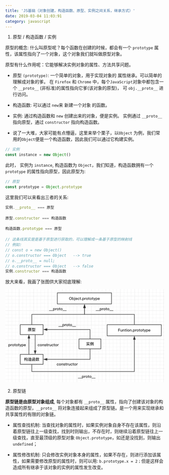 ```yaml
---
title: 'JS基础（对象创建，构造函数、原型、实例之间关系，继承方式）'
date: 2019-03-04 11:03:91
category: javascript
---
```



1. 原型 / 构造函数 / 实例

原型的概念: 什么叫原型呢？每个函数在创建的时候，都会有一个 `prototype` 属性，该属性指向了一个对象，这个对象我们就叫做原型对象。

原型有什么作用呢：它能够解决实例对象的属性、方法共享问题。


- 原型 `(prototype)`: 一个简单的对象，用于实现对象的 属性继承。可以简单的理解成对象的爹。
在 `Firefox` 和 `Chrome` 中，每个`JavaScript`对象中都包含一个 `__proto__` (非标准)的属性指向它爹(该对象的原型)，
可 `obj.__proto__` 进行访问。

- 构造函数: 可以通过 `new`来 新建一个对象 的函数。

- 实例: 通过构造函数和 `new` 创建出来的对象，便是实例。 实例通过 `__proto__` 指向原型，通过 `constructor` 指向构造函数。

- 说了一大堆，大家可能有点懵逼，这里来举个栗子，以`Object` 为例，我们常用的`Object`便是一个构造函数，因此我们可以通过它构建实例。


```js
// 实例
const instance = new Object()
```


此时， 实例为 `instance`, 构造函数为 `Object`，我们知道，构造函数拥有一个 `prototype` 的属性指向原型，因此原型为:

```js
// 原型
const prototype = Object.prototype
```

这里我们可以来看出三者的关系:

```js
实例.__proto__ === 原型

原型.constructor === 构造函数

构造函数.prototype === 原型

// 这条线其实是是基于原型进行获取的，可以理解成一条基于原型的映射线
// 例如: 
// const o = new Object()
// o.constructor === Object   --> true
// o.__proto__ = null;
// o.constructor === Object   --> false
实例.constructor === 构造函数

```

放大来看，我画了张图供大家彻底理解:

![proto](./images/prototype.jpg)


2. 原型链

**原型链是由原型对象组成**, 每个对象都有 `__proto__` 属性，指向了创建该对象的构造函数的原型，`__proto__` 将对象连接起来组成了原型链。是一个用来实现继承和共享属性的有限的对象链。

- 属性查找机制: 当查找对象的属性时，如果实例对象自身不存在该属性，则沿着原型链往上一级查找，找到时则输出，不存在时，则继续沿着原型链往上一级查找，直至最顶级的原型对象 `Object.prototype`，如还是没找到，则输出 `undefined`；

- 属性修改机制: 只会修改实例对象本身的属性，如果不存在，则进行添加该属性，如果需要修改原型的属性时，则可以用: `b.prototype.x = 2；`但是这样会造成所有继承于该对象的实例的属性发生改变。

